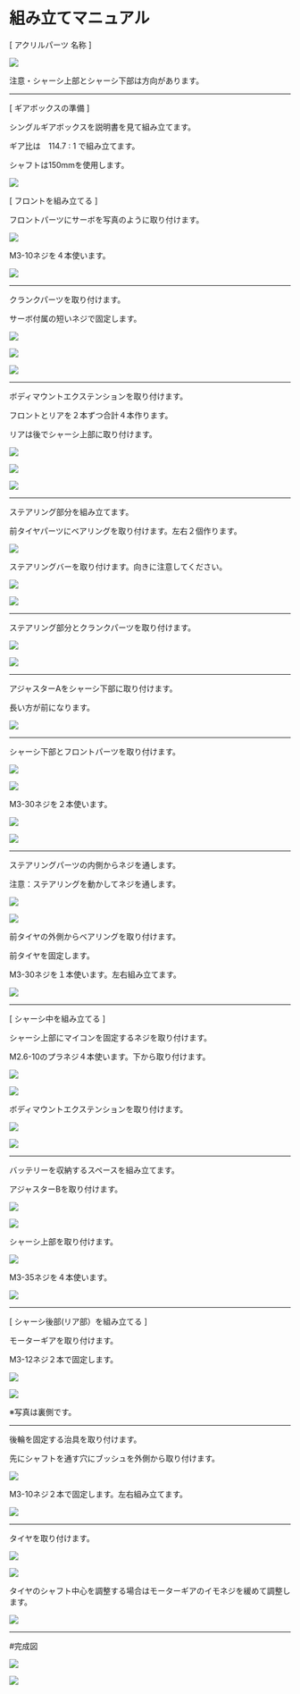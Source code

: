 # 組み立てマニュアル

[ アクリルパーツ 名称 ]

![](/type1/img/type1_m01.png)

注意・シャーシ上部とシャーシ下部は方向があります。

<hr>

[ ギアボックスの準備 ]

シングルギアボックスを説明書を見て組み立てます。

ギア比は　114.7 : 1 で組み立てます。

シャフトは150mmを使用します。

![](/type1/img/type1_m00.jpg)

[ フロントを組み立てる ]

フロントパーツにサーボを写真のように取り付けます。

![](/type1/img/type1_001.jpg)

M3-10ネジを４本使います。

![](/type1/img/type1_m02.png)

<hr>

クランクパーツを取り付けます。

サーボ付属の短いネジで固定します。

![](/type1/img/type1_002.jpg)

![](/type1/img/type1_003.jpg)

![](/type1/img/type1_m05.png)

<hr>

ボディマウントエクステンションを取り付けます。

フロントとリアを２本ずつ合計４本作ります。

リアは後でシャーシ上部に取り付けます。

![](/type1/img/type1_m03.png)

![](/type1/img/type1_m04.png)

![](/type1/img/type1_014.jpg)

<hr>

ステアリング部分を組み立てます。

前タイヤパーツにベアリングを取り付けます。左右２個作ります。

![](/type1/img/type1_m06.png)

ステアリングバーを取り付けます。向きに注意してください。

![](/type1/img/type1_m07.png)

![](/type1/img/type1_005.jpg)

<hr>

ステアリング部分とクランクパーツを取り付けます。

![](/type1/img/type1_m08.png)

![](/type1/img/type1_006.jpg)

<hr>

アジャスターAをシャーシ下部に取り付けます。

長い方が前になります。

![](/type1/img/type1_m09.png)

<hr>

シャーシ下部とフロントパーツを取り付けます。

![](/type1/img/type1_m10.png)

![](/type1/img/type1_008.jpg)

M3-30ネジを２本使います。

![](/type1/img/type1_m11.png)

![](/type1/img/type1_009.jpg)

<hr>

ステアリングパーツの内側からネジを通します。

注意：ステアリングを動かしてネジを通します。

![](/type1/img/type1_m12.png)

![](/type1/img/type1_011.jpg)

前タイヤの外側からベアリングを取り付けます。

前タイヤを固定します。

M3-30ネジを１本使います。左右組み立てます。

![](/type1/img/type1_m13.png)

<hr>

[ シャーシ中を組み立てる ]


シャーシ上部にマイコンを固定するネジを取り付けます。

M2.6-10のプラネジ４本使います。下から取り付けます。

![](/type1/img/type1_019.jpg)

![](/type1/img/type1_m14.png)

ボディマウントエクステンションを取り付けます。<br>

![](/type1/img/type1_020.jpg)

![](/type1/img/type1_m15.png)

<hr>

バッテリーを収納するスペースを組み立てます。

アジャスターBを取り付けます。

![](/type1/img/type1_015.jpg)

![](/type1/img/type1_m16.png)

シャーシ上部を取り付けます。

![](/type1/img/type1_m17.png)

M3-35ネジを４本使います。

![](/type1/img/type1_m18.png)


<hr>

[ シャーシ後部(リア部）を組み立てる ]

モーターギアを取り付けます。

M3-12ネジ２本で固定します。

![](/type1/img/type1_m19.png)

![](/type1/img/type1_021a.jpg)

※写真は裏側です。

<hr>

後輪を固定する治具を取り付けます。

先にシャフトを通す穴にブッシュを外側から取り付けます。

![](/type1/img/type1_m20.png)

M3-10ネジ２本で固定します。左右組み立てます。

![](/type1/img/type1_021b.jpg)

<hr>

タイヤを取り付けます。<br>

![](/type1/img/type1_022.jpg)

![](/type1/img/type1_m21.png)

タイヤのシャフト中心を調整する場合はモーターギアのイモネジを緩めて調整します。<br>

![](/type1/img/type1_023.jpg)

<hr>

#完成図

![](/type1/img/type1_m22a.png)

![](/type1/img/type1_m22b.png)
